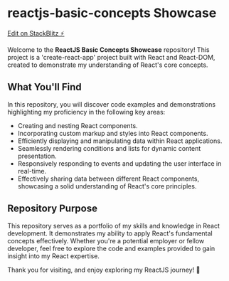 # reactjs-basic-concepts Showcase

[Edit on StackBlitz ⚡️](https://stackblitz.com/edit/react-ewbp6c)

Welcome to the **ReactJS Basic Concepts Showcase** repository! This project is a 'create-react-app' project built with React and React-DOM, created to demonstrate my understanding of React's core concepts.

## What You'll Find

In this repository, you will discover code examples and demonstrations highlighting my proficiency in the following key areas:

- Creating and nesting React components.
- Incorporating custom markup and styles into React components.
- Efficiently displaying and manipulating data within React applications.
- Seamlessly rendering conditions and lists for dynamic content presentation.
- Responsively responding to events and updating the user interface in real-time.
- Effectively sharing data between different React components, showcasing a solid understanding of React's core principles.

## Repository Purpose

This repository serves as a portfolio of my skills and knowledge in React development. It demonstrates my ability to apply React's fundamental concepts effectively. Whether you're a potential employer or fellow developer, feel free to explore the code and examples provided to gain insight into my React expertise.

Thank you for visiting, and enjoy exploring my ReactJS journey! 🚀
